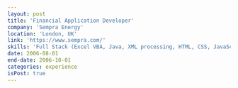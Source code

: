 ```yaml
---
layout: post
title: 'Financial Application Developer'
company: 'Sempra Energy'
location: 'London, UK'
link: 'https://www.sempra.com/'
skills: 'Full Stack (Excel VBA, Java, XML processing, HTML, CSS, JavaScript)'
date: 2006-08-01
end-date: 2006-10-01
categories: experience
isPost: true
---
```

